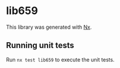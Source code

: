 # lib659

This library was generated with [Nx](https://nx.dev).

## Running unit tests

Run `nx test lib659` to execute the unit tests.
